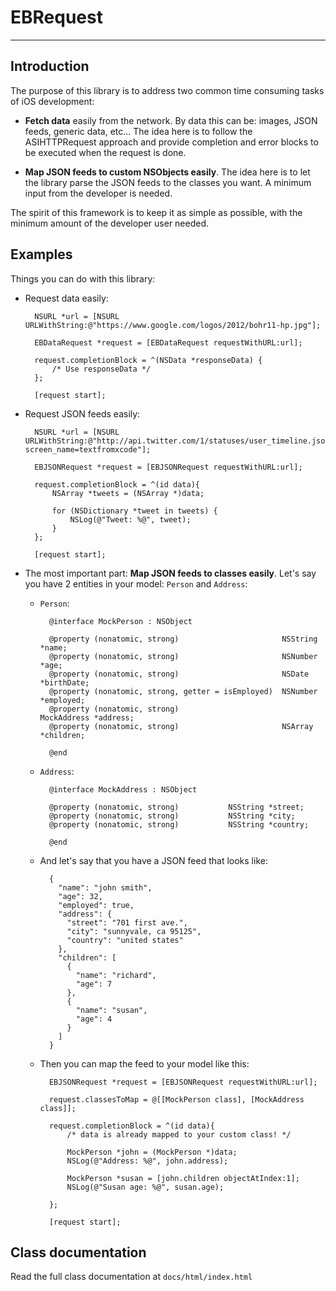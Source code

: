 # EBRequest

------------

## Introduction

The purpose of this library is to address two common time consuming tasks of iOS development:

* **Fetch data** easily from the network. By data this can be: images, JSON feeds, generic data, etc... The idea here is to follow the ASIHTTPRequest approach and provide completion and error blocks to be executed when the request is done.


* **Map JSON feeds to custom NSObjects easily**. The idea here is to let the library parse the JSON feeds to the classes you want. A minimum input from the developer is needed. 

The spirit of this framework is to keep it as simple as possible, with the minimum amount of the developer user needed. 


## Examples

Things you can do with this library:

* Request data easily:

		NSURL *url = [NSURL URLWithString:@"https://www.google.com/logos/2012/bohr11-hp.jpg"];

		EBDataRequest *request = [EBDataRequest requestWithURL:url];
    
    	request.completionBlock = ^(NSData *responseData) {
    		/* Use responseData */    
	    };
		
		[request start];
	 

* Request JSON feeds easily:

		NSURL *url = [NSURL URLWithString:@"http://api.twitter.com/1/statuses/user_timeline.json?screen_name=textfromxcode"];
		
		EBJSONRequest *request = [EBJSONRequest requestWithURL:url];
    
	    request.completionBlock = ^(id data){
	    	NSArray *tweets = (NSArray *)data;
	    	
	    	for (NSDictionary *tweet in tweets) {
		    	NSLog(@"Tweet: %@", tweet);
	    	}
	    };
	    
	    [request start];

* The most important part: **Map JSON feeds to classes easily**. Let's say you have 2 entities in your model: `Person` and `Address`:
	* `Person`:
			
			@interface MockPerson : NSObject

			@property (nonatomic, strong)                       NSString    *name;
			@property (nonatomic, strong)                       NSNumber    *age;
			@property (nonatomic, strong)                       NSDate      *birthDate;
			@property (nonatomic, strong, getter = isEmployed)  NSNumber    *employed;
			@property (nonatomic, strong)                       MockAddress *address;
			@property (nonatomic, strong)                       NSArray     *children;
			
			@end
			
	* `Address`:
		
			@interface MockAddress : NSObject

			@property (nonatomic, strong)           NSString *street;
			@property (nonatomic, strong)           NSString *city;
			@property (nonatomic, strong)           NSString *country;
			
			@end

	* And let's say that you have a JSON feed that looks like:

			{
			  "name": "john smith",
			  "age": 32,
			  "employed": true,
			  "address": {
			    "street": "701 first ave.",
			    "city": "sunnyvale, ca 95125",
			    "country": "united states"
			  },
			  "children": [
			    {
			      "name": "richard",
			      "age": 7
			    },
			    {
			      "name": "susan",
			      "age": 4
			    }
			  ]
			}

	* Then you can map the feed to your model like this:
	
			EBJSONRequest *request = [EBJSONRequest requestWithURL:url];
				
			request.classesToMap = @[[MockPerson class], [MockAddress class]];
			    
			request.completionBlock = ^(id data){
				/* data is already mapped to your custom class! */
				
				MockPerson *john = (MockPerson *)data;
				NSLog(@"Address: %@", john.address);
				
				MockPerson *susan = [john.children objectAtIndex:1];
				NSLog(@"Susan age: %@", susan.age);
				
			};
			
			[request start];


## Class documentation

Read the full class documentation at `docs/html/index.html`


